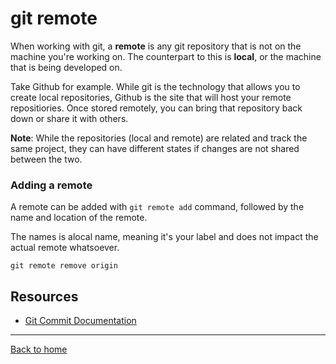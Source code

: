 # git remote

When working with git, a **remote** is any git repository that is not on the machine you're working on. The counterpart to this is **local**, or the machine that is being developed on.

Take Github for example. While git is the technology that allows you to create local repositories, Github is the site that will host your remote repositiories. Once stored remotely, you can bring that repository back down or share it with others.

**Note**: While the repositories (local and remote) are related and track the same project, they can have different states if changes are not shared between the two.

### Adding a remote

A remote can be added with `git remote add` command, followed by the name and location of the remote.

The names is alocal name, meaning it's your label and does not impact the actual remote whatsoever.

```
git remote remove origin
```

## Resources

- [Git Commit Documentation](https://git-scm.com/docs/git-commit)

---

[Back to home](../README.md)
